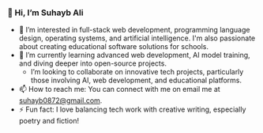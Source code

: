 ### 👋 Hi, I’m Suhayb Ali

- 👀 I’m interested in full-stack web development, programming language design, operating systems, and artificial intelligence. I'm also passionate about creating educational software solutions for schools.
- 🌱 I’m currently learning advanced web development, AI model training, and diving deeper into open-source projects.
  - I’m looking to collaborate on innovative tech projects, particularly those involving AI, web development, and educational platforms.
- 📫 How to reach me: You can connect with me on email me at suhayb0872@gmail.com.
- ⚡ Fun fact: I love balancing tech work with creative writing, especially poetry and fiction!

<!---
suhayb87/suhayb87 is a ✨ special ✨ repository because its `README.md` (this file) appears on your GitHub profile.
You can click the Preview link to take a look at your changes.
--->


